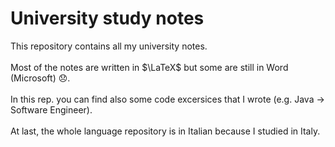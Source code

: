 # University study notes

This repository contains all my university notes.\
\
Most of the notes are written in $\LaTeX$ but some are still in Word (Microsoft) :disappointed:.\
\
In this rep. you can find also some code excersices that I wrote (e.g. Java $\rightarrow$ Software Engineer).\
\
At last, the whole language repository is in Italian because I studied in Italy.
